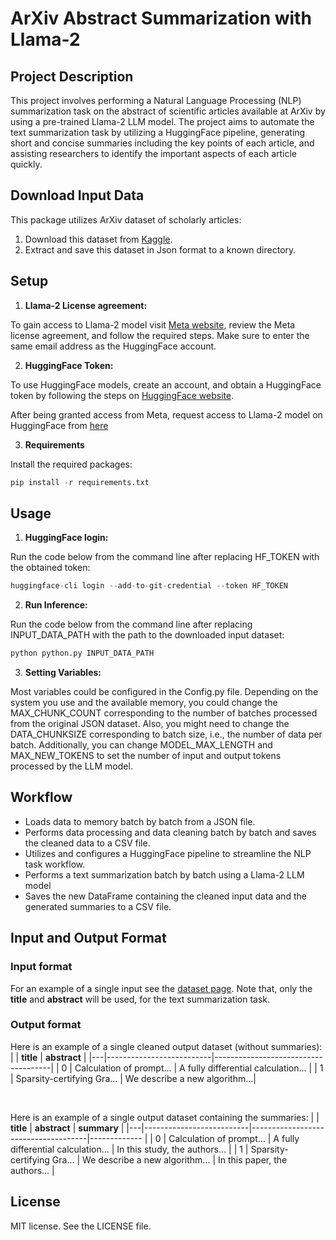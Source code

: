 # ArXiv Abstract Summarization with Llama-2
## Project Description

This project involves performing a Natural Language Processing (NLP) summarization task on the abstract of scientific articles available at ArXiv by using a pre-trained Llama-2 LLM model. The project aims to automate the text summarization task by utilizing a HuggingFace pipeline, generating short and concise summaries including the key points of each article, and assisting researchers to identify the important aspects of each article quickly. 

## Download Input Data

This package utilizes ArXiv dataset of scholarly articles:
1. Download this dataset from [Kaggle](https://www.kaggle.com/datasets/Cornell-University/arxiv?resource=download).
2. Extract and save this dataset in Json format to a known directory.

## Setup

1. **Llama-2 License agreement:**

To gain access to Llama-2 model visit [Meta website](https://llama.meta.com/llama-downloads/), review the Meta license agreement, and follow the required steps.
Make sure to enter the same email address as the HuggingFace account.

2. **HuggingFace Token:**

To use HuggingFace models, create an account, and obtain a HuggingFace token by following the steps on [HuggingFace website](https://huggingface.co/docs/hub/en/security-tokens).

After being granted access from Meta, request access to Llama-2 model on HuggingFace from [here](https://huggingface.co/meta-llama/Llama-2-7b-chat-hf)

3. **Requirements**

Install the required packages:

```python
pip install -r requirements.txt
```

## Usage

1. **HuggingFace login:**

Run the code below from the command line after replacing HF_TOKEN with the obtained token:

```python
huggingface-cli login --add-to-git-credential --token HF_TOKEN
```

2. **Run Inference:**

Run the code below from the command line after replacing INPUT_DATA_PATH with the path to the downloaded input dataset:

```python
python python.py INPUT_DATA_PATH
```

3. **Setting Variables:**

Most variables could be configured in the Config.py file.
Depending on the system you use and the available memory, you could change the MAX_CHUNK_COUNT corresponding to the number of batches processed from the original JSON dataset. Also, you might need to change the DATA_CHUNKSIZE corresponding to batch size, i.e., the number of data per batch.
Additionally, you can change MODEL_MAX_LENGTH and MAX_NEW_TOKENS to set the number of input and output tokens processed by the LLM model.

## Workflow

- Loads data to memory batch by batch from a JSON file.
- Performs data processing and data cleaning batch by batch and saves the cleaned data to a CSV file.
- Utilizes and configures a HuggingFace pipeline to streamline the NLP task workflow.
- Performs a text summarization batch by batch using a Llama-2 LLM model
- Saves the new DataFrame containing the cleaned input data and the generated summaries to a CSV file.

## Input and Output Format

### Input format

For an example of a single input see the [dataset page](https://www.kaggle.com/datasets/Cornell-University/arxiv?resource=download).
Note that, only the **title** and **abstract** will be used, for the text summarization task.

### Output format

Here is an example of a single cleaned output dataset (without summaries):
|   | **title**                | **abstract**                        |
|---|--------------------------|-------------------------------------|
| 0 | Calculation of prompt... | A fully differential calculation... |
| 1 | Sparsity-certifying Gra... | We describe a new algorithm...|

<br>

Here is an example of a single output dataset containing the summaries:
|   | **title**                | **abstract**                        | **summary** 	|
|---|--------------------------|-------------------------------------|-------------	|
| 0 | Calculation of prompt... | A fully differential calculation... | In this study, the authors... |
| 1 | Sparsity-certifying Gra... | We describe a new algorithm... | In this paper, the authors... |

## License

MIT license. See the LICENSE file.